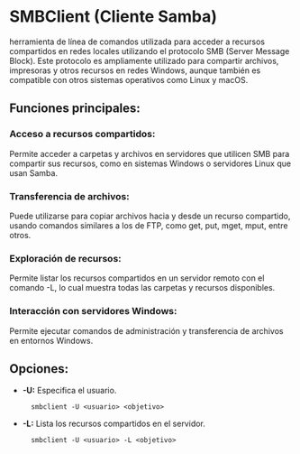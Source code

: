 # SMBClient (Cliente Samba)
herramienta de línea de comandos utilizada para acceder a recursos compartidos en redes locales utilizando el protocolo SMB (Server Message Block). Este protocolo es ampliamente utilizado para compartir archivos, impresoras y otros recursos en redes Windows, aunque también es compatible con otros sistemas operativos como Linux y macOS.  

## Funciones principales:

### Acceso a recursos compartidos:  
Permite acceder a carpetas y archivos en servidores que utilicen SMB para compartir sus recursos, como en sistemas Windows o servidores Linux que usan Samba.  

### Transferencia de archivos:  
Puede utilizarse para copiar archivos hacia y desde un recurso compartido, usando comandos similares a los de FTP, como get, put, mget, mput, entre otros.  

### Exploración de recursos:  
Permite listar los recursos compartidos en un servidor remoto con el comando -L, lo cual muestra todas las carpetas y recursos disponibles.  

### Interacción con servidores Windows:  
Permite ejecutar comandos de administración y transferencia de archivos en entornos Windows.  


## Opciones:

- **-U:** Especifica el usuario.  

        smbclient -U <usuario> <objetivo>  

- **-L:** Lista los recursos compartidos en el servidor.  

        smbclient -U <usuario> -L <objetivo>  
